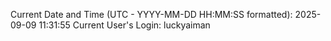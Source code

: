 Current Date and Time (UTC - YYYY-MM-DD HH:MM:SS formatted): 2025-09-09 11:31:55
Current User's Login: luckyaiman
